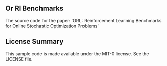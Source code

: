 ## Or Rl Benchmarks

The source code for the paper: 'ORL: Reinforcement Learning Benchmarks for Online Stochastic Optimization Problems'

## License Summary

This sample code is made available under the MIT-0 license. See the LICENSE file.
